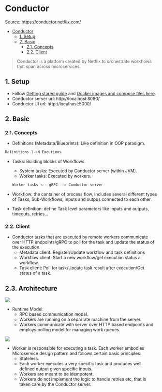 # Conductor

Source: <https://conductor.netflix.com/>

- [Conductor](#conductor)
  - [1. Setup](#1-setup)
  - [2. Basic](#2-basic)
    - [2.1. Concepts](#21-concepts)
    - [2.2. Client](#22-client)

> Conductor is a platform created by Netflix to orchestrate workflows that span across microservices.

## 1. Setup

- Follow [Getting stared guide](https://conductor.netflix.com/gettingstarted/docker.html) and [Docker images and compose files here](https://github.com/ntk148v/dockerfiles/tree/master/conductor).
- Conductor server url: http://localhost:8080/
- Conductor UI url: http://localhost:5000/


## 2. Basic

### 2.1. Concepts

- Definitions (Metadata/Blueprints): Like definition in OOP paradigm.

```bash
Definitions 1->N Excutions
```

- Tasks: Building blocks of Workflows.
  - System tasks: Executed by Conductor server (within JVM).
  - Worker tasks: Executed by workers.

  ```bash
  Worker tasks <---gRPC---> Conductor server
  ```

- Workflow: the container of process flow, includes several different types of Tasks, Sub-Workflows, inputs and outpus connected to each other.
- Task definition: define Task level parameters like inputs and outputs, timeouts, retries...

### 2.2. Client

- Conductor tasks that are executed by remote workers communicate over HTTP endpoints/gRPC to poll for the task and update the status of the execution.
  - Metadata client: Register/Update workflow and task definitions
  - Workflow client: Start a new workflow/get execution status a workflow.
  - Task client: Poll for task/Update task result after execution/Get status of a task.

## 2.3. Architecture

![](https://conductor.netflix.com/img/conductor-architecture.png)

- Runtime Model:
  - RPC based communication model.
  - Workers are running on a separrate machine from the server.
  - Workers communicate with server over HTTP based endpoints and employs polling model for managing work queues.

![](https://conductor.netflix.com/img/overview.png)

- Worker is responsible for executing a task. Each worker embodies Microservice design pattern and follows certain basic principles:
  - Stateless.
  - Each worker executes a very specific task and produces well defined output given specific inputs.
  - Workers are meant to be idempotent.
  - Workers do not implement the logic to handle retries etc, that is taken care by the Conductor server.

